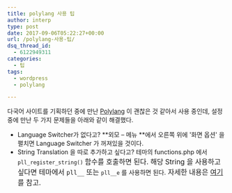 ```yaml
---
title: polylang 사용 팁
author: interp
type: post
date: 2017-09-06T05:22:27+00:00
url: /polylang-사용-팁/
dsq_thread_id:
  - 6122949311
categories:
  - 팁
tags:
  - wordpress
  - polylang

---
```

다국어 사이트를 기획하던 중에 만난 [Polylang][1] 이 괜찮은 것 같아서 사용 중인데, 설정 중에 만난 두 가지 문제들을 아래와 같이 해결했다.

  * Language Switcher가 없다고? **외모 &#8211; 메뉴 **에서 오른쪽 위에 '화면 옵션' 을 펼치면 Language Switcher 가 꺼져있을 것이다.
  * String Translation 을 따로 추가하고 싶다고? 테마의 functions.php 에서`pll_register_string()` <span style="font-size: 16px;">함수를 호출하면 된다. 해당 String 을 사용하고 싶다면 테마에서 <code>pll__</code> 또는 </span>`pll__e` 를 사용하면 된다.<span style="font-size: 16px;"> 자세한 내용은 </span><a style="font-size: 16px;" href="https://polylang.wordpress.com/documentation/documentation-for-developers/functions-reference/">여기</a><span style="font-size: 16px;">를 참고.</span>

 [1]: https://wordpress.org/plugins/polylang/